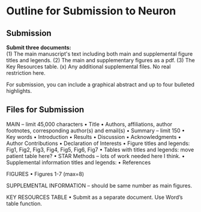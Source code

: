 # Outline for Submission to Neuron

## Submission
__Submit three documents:__  
(1) The main manuscript's text including both main and supplemental figure titles and legends.
(2) The main and supplementary figures as a pdf.
(3) The Key Resources table.
(x) Any additional supplemental files. No real restriction here.

For submission, you can include a graphical abstract and up to four bulleted highlights.

## Files for Submission
MAIN – limit 45,000 characters 
•	Title
•	Authors, affiliations, author footnotes, corresponding author(s) and email(s)
•	Summary – limit 150
•	Key words
•	Introduction
•	Results
•	Discussion
•	Acknowledgments
•	Author Contributions
•	Declaration of Interests
•	Figure titles and legends: Fig1, Fig2, Fig3, Fig4, Fig5, Fig6, Fig7
•	Tables with titles and legends: move patient table here?
•	STAR Methods – lots of work needed here I think.
•	Supplemental information titles and legends: 
•	References 

FIGURES
•	Figures 1-7 (max=8)
 
SUPPLEMENTAL INFORMATION – should be same number as main figures. 

KEY RESOURCES TABLE
•	Submit as a separate document. Use Word’s table function.
